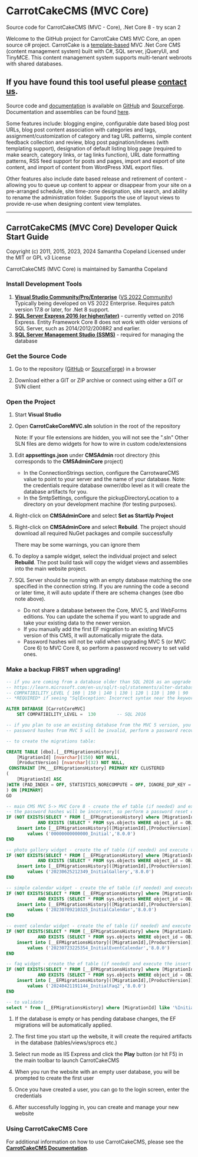# CarrotCakeCMS (MVC Core)
Source code for CarrotCakeCMS (MVC - Core), .Net Core 8 - try scan 2

[SITE_CT]: http://www.carrotware.com/contact?from=github-core
[REPO_SF]: http://sourceforge.net/projects/carrotcakecmscore/
[REPO_GH]: https://github.com/ninianne98/CarrotCakeCMS-Core/

[DOC_PDF]: http://www.carrotware.com/fileassets/CarrotCakeCoreDevNotes.pdf?from=github-core
[DOC]: http://www.carrotware.com/carrotcake-download?from=github-core "CarrotCakeCMS User Documentation"
[TMPLT]: http://www.carrotware.com/carrotcake-templates?from=github-core
[IDE]: https://visualstudio.microsoft.com/
[VS2022C]: https://visualstudio.microsoft.com/vs/community/
[SQL]: https://www.microsoft.com/en-us/sql-server/sql-server-downloads
[SSMS]: https://learn.microsoft.com/en-us/sql/ssms/download-sql-server-management-studio-ssms

Welcome to the GitHub project for CarrotCake CMS MVC Core, an open source c# project. CarrotCake is a [template-based][TMPLT] MVC .Net Core CMS (content management system) built with C#, SQL server, jQueryUI, and TinyMCE. This content management system supports multi-tenant webroots with shared databases. 

## If you have found this tool useful please [contact us][SITE_CT].

Source code and [documentation][DOC_PDF] is available on [GitHub][REPO_GH] and [SourceForge][REPO_SF]. Documentation and assemblies can be found [here][DOC].

Some features include: blogging engine, configurable date based blog post URLs, blog post content association with categories and tags, assignment/customization of category and tag URL patterns, simple content feedback collection and review, blog post pagination/indexes (with templating support), designation of default listing blog page (required to make search, category links, or tag links function), URL date formatting patterns, RSS feed support for posts and pages, import and export of site content, and import of content from WordPress XML export files.

Other features also include date based release and retirement of content - allowing you to queue up content to appear or disappear from your site on a pre-arranged schedule, site time-zone designation, site search, and ability to rename the administration folder. Supports the use of layout views to provide re-use when designing content view templates.

---

## CarrotCakeCMS (MVC Core) Developer Quick Start Guide

Copyright (c) 2011, 2015, 2023, 2024 Samantha Copeland
Licensed under the MIT or GPL v3 License

CarrotCakeCMS (MVC Core) is maintained by Samantha Copeland

### Install Development Tools

1. **[Visual Studio Community/Pro/Enterprise][IDE]** ([VS 2022 Community][VS2022C])  Typically being developed on VS 2022 Enterprise.  Requires patch version 17.8 or later, for .Net 8 support.
1. **[SQL Server Express 2016 (or higher/later)][SQL]** - currently vetted on 2016 Express.  Entity Framework Core 8 does not work with older versions of  SQL Server, such as 2014/2012/2008R2 and earlier.
1. **[SQL Server Management Studio (SSMS)][SSMS]** - required for managing the database

### Get the Source Code

1. Go to the repository ([GitHub][REPO_GH] or [SourceForge][REPO_SF]) in a browser

1. Download either a GIT or ZIP archive or connect using either a GIT or SVN client

### Open the Project

1. Start **Visual Studio**

1. Open **CarrotCakeCoreMVC.sln** solution in the root of the repository

	Note: If your file extensions are hidden, you will not see the ".sln"
	Other SLN files are demo widgets for how to wire in custom code/extensions

1. Edit **appsettings.json** under **CMSAdmin** root directory (this corresponds to the **CMSAdminCore** project)

	- In the ConnectionStrings section, configure the CarrotwareCMS value to point to your server and the name of your database.
		Note: the credentials require database owner/dbo level as it will create the database artifacts for you.
	- In the SmtpSettings, configure the pickupDirectoryLocation to a directory on your development machine (for testing purposes).

1. Right-click on **CMSAdminCore** and select **Set as StartUp Project**

1. Right-click on **CMSAdminCore** and select **Rebuild**. The project should download all required NuGet packages and compile successfully

	There may be some warnings, you can ignore them

1. To deploy a sample widget, select the individual project and select **Rebuild**.  The post build task will copy the widget views and assemblies into the main website project. 

1. SQL Server should be running with an empty database matching the one specified in the connection string. If you are running the code a second or later time, it will auto update if there are schema changes (see dbo note above).  
	- Do not share a database between the Core, MVC 5, and WebForms editions.  You can update the schema if you want to upgrade and take your existing data to the newer version.  
	- If you manually add the first EF migration to an existing MVC5 version of this CMS, it will automatically migrate the data.  
	- Password hashes will not be valid when upgrading MVC 5 (or MVC Core 6) to MVC Core 8, so perform a password recovery to set valid ones.

### Make a backup FIRST when upgrading!

```sql
-- if you are coming from a database older than SQL 2016 as an upgrade from an earlier CMS version and are upgrading to SQL 2016 or later, run a compatibility update
-- https://learn.microsoft.com/en-us/sql/t-sql/statements/alter-database-transact-sql-compatibility-level?view=sql-server-ver16
-- COMPATIBILITY_LEVEL { 160 | 150 | 140 | 130 | 120 | 110 | 100 | 90 | 80 }
-- *REQUIRED* if seeing "SqlException: Incorrect syntax near the keyword 'WITH'. Incorrect syntax near the keyword 'with'. "

ALTER DATABASE [CarrotCoreMVC]
	SET COMPATIBILITY_LEVEL =  130        -- SQL 2016

-- if you plan to use an existing database from the MVC 5 version, you will need to have some entries in the migrations table
-- password hashes from MVC 5 will be invalid, perform a password recovery to set valid ones

-- to create the migrations table:

CREATE TABLE [dbo].[__EFMigrationsHistory](
	[MigrationId] [nvarchar](150) NOT NULL,
	[ProductVersion] [nvarchar](32) NOT NULL,
 CONSTRAINT [PK___EFMigrationsHistory] PRIMARY KEY CLUSTERED 
(
	[MigrationId] ASC
)WITH (PAD_INDEX = OFF, STATISTICS_NORECOMPUTE = OFF, IGNORE_DUP_KEY = OFF, ALLOW_ROW_LOCKS = ON, ALLOW_PAGE_LOCKS = ON) ON [PRIMARY]
) ON [PRIMARY]
GO

-- main CMS MVC 5-> MVC Core 8 - create the ef table (if needed) and execute the insert for 00000000000000_Initial
-- the password hashes will be incorrect, so perform a password reset once the DB has been upgraded
IF (NOT EXISTS(SELECT * FROM [__EFMigrationsHistory] where [MigrationId]='00000000000000_Initial')
			AND EXISTS (SELECT * FROM sys.objects WHERE object_id = OBJECT_ID(N'[dbo].[membership_User]') AND type in (N'U'))) BEGIN
	insert into [__EFMigrationsHistory]([MigrationId],[ProductVersion])
		values ('00000000000000_Initial','8.0.0')
END

-- photo gallery widget - create the ef table (if needed) and execute the insert for 20230625212349_InitialGallery
IF (NOT EXISTS(SELECT * FROM [__EFMigrationsHistory] where [MigrationId]='20230625212349_InitialGallery')
			AND EXISTS (SELECT * FROM sys.objects WHERE object_id = OBJECT_ID(N'[dbo].[tblGallery]') AND type in (N'U'))) BEGIN
	insert into [__EFMigrationsHistory]([MigrationId],[ProductVersion])
		values ('20230625212349_InitialGallery','8.0.0')
END

-- simple calendar widget - create the ef table (if needed) and execute the insert for 20230709210325_InitialCalendar
IF (NOT EXISTS(SELECT * FROM [__EFMigrationsHistory] where [MigrationId]='20230709210325_InitialCalendar')
			AND EXISTS (SELECT * FROM sys.objects WHERE object_id = OBJECT_ID(N'[dbo].[tblGallery]') AND type in (N'U'))) BEGIN
	insert into [__EFMigrationsHistory]([MigrationId],[ProductVersion])
		values ('20230709210325_InitialCalendar','8.0.0')
END

-- event calendar widget - create the ef table (if needed) and execute the insert for 20230723225354_InitialEventCalendar
IF (NOT EXISTS(SELECT * FROM [__EFMigrationsHistory] where [MigrationId]='20230723225354_InitialEventCalendar')
			AND EXISTS (SELECT * FROM sys.objects WHERE object_id = OBJECT_ID(N'[dbo].[tblGallery]') AND type in (N'U'))) BEGIN
	insert into [__EFMigrationsHistory]([MigrationId],[ProductVersion])
		values ('20230723225354_InitialEventCalendar','8.0.0')
END

-- faq widget - create the ef table (if needed) and execute the insert for 20240421191144_InitialFaq2
IF (NOT EXISTS(SELECT * FROM [__EFMigrationsHistory] where [MigrationId]='20240421191144_InitialFaq2')
			AND EXISTS (SELECT * FROM sys.objects WHERE object_id = OBJECT_ID(N'[dbo].[carrot_FaqCategory]') AND type in (N'U'))) BEGIN
	insert into [__EFMigrationsHistory]([MigrationId],[ProductVersion])
		values ('20240421191144_InitialFaq2','8.0.0')
END

-- to validate
select * from [__EFMigrationsHistory] where [MigrationId] like '%Initial%'
```

1. If the database is empty or has pending database changes, the EF migrations will be automatically applied.

1. The first time you start up the website, it will create the required artifacts in the database (tables/views/sprocs etc.)

1. Select run mode as IIS Express and click the **Play** button (or hit F5) in the main toolbar to launch CarrotCakeCMS

1. When you run the website with an empty user database, you will be prompted to create the first user

1. Once you have created a user, you can go to the login screen, enter the credentials

1. After successfully logging in, you can create and manage your new website

### Using CarrotCakeCMS Core

For additional information on how to use CarrotCakeCMS, please see the **[CarrotCakeCMS Documentation][DOC]**.
